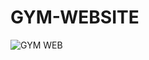 # GYM-WEBSITE
![GYM WEB](https://user-images.githubusercontent.com/74037558/188561866-dfa89452-4374-401f-9089-27b70e4f21a8.png)
